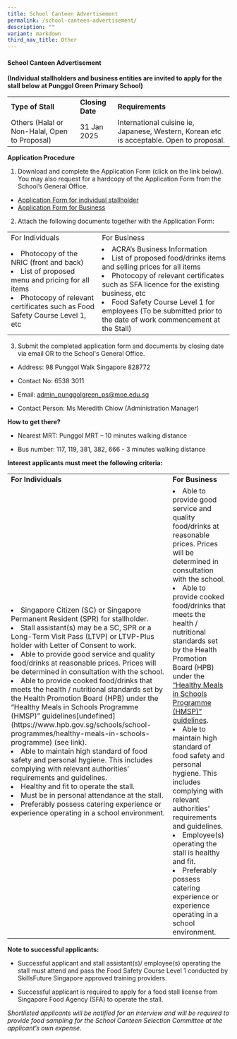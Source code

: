 ```yaml
---
title: School Canteen Advertisement
permalink: /school-canteen-advertisement/
description: ""
variant: markdown
third_nav_title: Other
---
```

#### School Canteen Advertisement

<b>(Individual stallholders and business entities are invited to apply for the stall below at Punggol Green Primary School) </b>

<table>
	<tbody><tr>
		<td><b>Type of Stall</b></td>
		<td><b>Closing Date</b></td>
		<td><b>Requirements</b></td>
	</tr>
	<tr>
		<td>Others (Halal or Non-Halal, Open to Proposal)</td>
		<td>31 Jan 2025</td>
		<td>International cuisine ie, Japanese, Western, Korean etc is acceptable. Open to proposal. </td>
	</tr>
	</tbody></table>



**Application Procedure**

1. Download and complete the Application Form (click on the link below). You may also request for a hardcopy of the Application Form from the School’s General Office.

* [Application Form for individual stallholder ](/files/Application_Form__For_Individual_.pdf)
* [Application Form for Business ](/files/Application_Form__For_Business_Entity_.pdf)

2. Attach the following documents together with the Application Form:

<table>
	<tbody><tr>
		<td>For Individuals</td>
		<td>For Business</td>
	</tr>
	<tr>
		<td><li>Photocopy of the NRIC (front and back)</li>
			<li>List of proposed menu and pricing for all items</li>
			<li>Photocopy of relevant certificates such as Food Safety Course Level 1, etc </li>
</td>
		<td><li>ACRA’s Business Information</li>
			<li>List of proposed food/drinks items and selling prices for all items</li>
			<li>Photocopy of relevant certificates such as SFA licence for the existing business, etc </li>
<li>Food Safety Course Level 1 for employees (To be submitted prior to the date of work commencement at the Stall) </li>
</td>
	</tr>
	</tbody></table>

3. Submit the completed application form and documents by closing date via email OR to the School's General Office.

* Address: 98 Punggol Walk Singapore 828772

* Contact No: 6538 3011

* Email: admin_punggolgreen_ps@moe.edu.sg

* Contact Person: Ms Meredith Chiow (Administration Manager)

**How to get there?**

* Nearest MRT: Punggol MRT – 10 minutes walking distance

* Bus number: 117, 119, 381, 382, 666 - 3 minutes walking distance

**Interest applicants must meet the following criteria:**

<table>
	<tbody><tr>
		<td><b>For Individuals</b></td>
		<td><b>For Business</b></td>
	</tr>
	<tr>
		<td><li>Singapore Citizen (SC) or Singapore Permanent Resident (SPR) for stallholder. </li>
			<li>Stall assistant(s) may be a SC, SPR or a Long-Term Visit Pass (LTVP) or LTVP-Plus holder with Letter of Consent to work.</li>
<li>Able to provide good service and quality food/drinks at reasonable prices. Prices will be determined in consultation with the school.</li>
<li>Able to provide cooked food/drinks  that meets the health / nutritional standards set by the Health Promotion Board (HPB) under the “Healthy Meals in Schools Programme (HMSP)” guidelines[undefined](https://www.hpb.gov.sg/schools/school-programmes/healthy-meals-in-schools-programme) (see link).</li>
<li>Able to maintain high standard of food safety and personal hygiene. This includes complying with relevant authorities’ requirements and guidelines.</li>
			<li>Healthy and fit to operate the stall.</li>
			<li>Must be in personal attendance at the stall.</li>
			<li>Preferably possess catering experience or experience operating in a school environment.</li>
</td>
		<td><li>Able to provide good service and quality food/drinks at reasonable prices. Prices will be determined in consultation with the school.</li>
<li>Able to provide cooked food/drinks that meets the health / nutritional standards set by the Health Promotion Board (HPB) under the <a href="https://www.hpb.gov.sg/schools/school-programmes/healthy-meals-in-schools-programme">“Healthy Meals in Schools Programme (HMSP)” guidelines</a>.</li>
			<li>Able to maintain high standard of food safety and personal hygiene. This includes complying with relevant authorities’ requirements and guidelines. </li>
			<li>	Employee(s) operating the stall is healthy and fit.</li>
			<li>Preferably possess catering experience or experience operating in a school environment.</li>
</td>
	</tr>
	</tbody></table>
	




**Note to successful applicants:**

* Successful applicant and stall assistant(s)/ employee(s) operating the stall must attend and pass the Food Safety Course Level 1 conducted by SkillsFuture Singapore approved training providers. 

* Successful applicant is required to apply for a food stall license from Singapore Food Agency (SFA) to operate the stall. 


<i>Shortlisted applicants will be notified for an interview and will be required to provide food sampling for the School Canteen Selection Committee at the applicant’s own expense.</i>